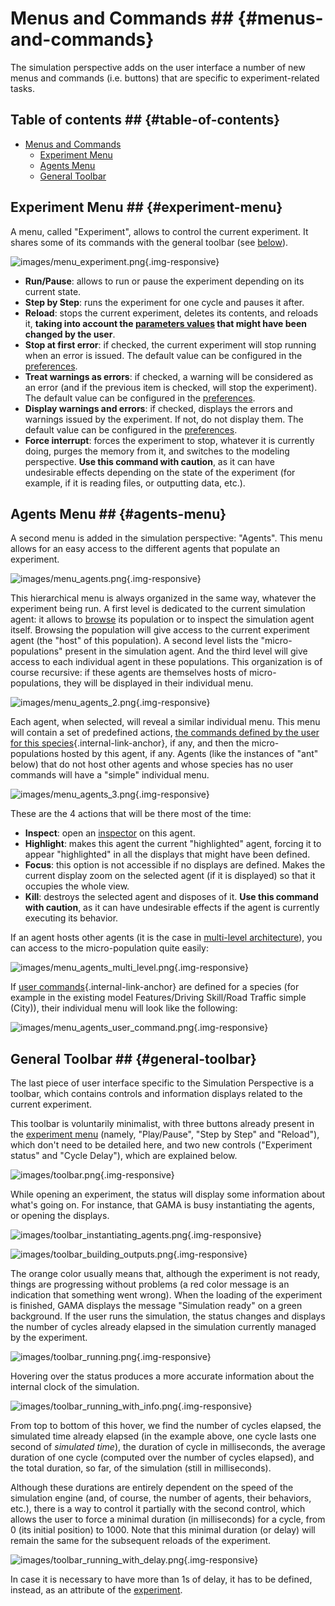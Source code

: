 
# Menus and Commands ## {#menus-and-commands}



The simulation perspective adds on the user interface a number of new menus and commands (i.e. buttons) that are specific to experiment-related tasks.



## Table of contents  ## {#table-of-contents}

* [Menus and Commands](references#menus-and-commands)
	* [Experiment Menu](references#experiment-menu)
	* [Agents Menu](references#agents-menu)
	* [General Toolbar](references#general-toolbar)



## Experiment Menu ## {#experiment-menu}
A menu, called "Experiment", allows to control the current experiment. It shares some of its commands with the general toolbar (see [below](references#general-toolbar)).

![images/menu_experiment.png](gm_wiki/resources/images/runningExperiments/menu_experiment.png){.img-responsive}


  * **Run/Pause**: allows to run or pause the experiment depending on its current state.
  * **Step by Step**: runs the experiment for one cycle and pauses it after.
  * **Reload**: stops the current experiment, deletes its contents, and reloads it, **taking into account the [parameters values](references#ParametersView) that might have been changed by the user**.
  * **Stop at first error**: if checked, the current experiment will stop running when an error is issued. The default value can be configured in the [preferences](references#Preferences).
  * **Treat warnings as errors**: if checked, a warning will be considered as an error (and if the previous item is checked, will stop the experiment). The default value can be configured in the [preferences](references#Preferences).
  * **Display warnings and errors**: if checked, displays the errors and warnings issued by the experiment. If not, do not display them. The default value can be configured in the [preferences](references#Preferences).
  * **Force interrupt**: forces the experiment to stop, whatever it is currently doing, purges the memory from it, and switches to the modeling perspective. **Use this command with caution**, as it can have undesirable effects depending on the state of the experiment (for example, if it is reading files, or outputting data, etc.).






## Agents Menu ## {#agents-menu}

A second menu is added in the simulation perspective: "Agents". This menu allows for an easy access to the different agents that populate an experiment.

![images/menu_agents.png](gm_wiki/resources/images/runningExperiments/menu_agents.png){.img-responsive}


This hierarchical menu is always organized in the same way, whatever the experiment being run. A first level is dedicated to the current simulation agent: it allows to [browse](references#InspectorsAndMonitors) its population or to inspect the simulation agent itself. Browsing the population will give access to the current experiment agent (the "host" of this population). A second level lists the "micro-populations" present in the simulation agent. And the third level will give access to each individual agent in these populations. This organization is of course recursive: if these agents are themselves hosts of micro-populations, they will be displayed in their individual menu.

![images/menu_agents_2.png](gm_wiki/resources/images/runningExperiments/menu_agents_2.png){.img-responsive}



Each agent, when selected, will reveal a similar individual menu. This menu will contain a set of predefined actions, [the commands defined by the user for this species](tutorials#DefiningUserInteraction#define-user-command){.internal-link-anchor}, if any, and then the micro-populations hosted by this agent, if any. Agents (like the instances of "ant" below) that do not host other agents and whose species has no user commands will have a "simple" individual menu.

![images/menu_agents_3.png](gm_wiki/resources/images/runningExperiments/menu_agents_3.png){.img-responsive}

These are the 4 actions that will be there most of the time:

  * **Inspect**: open an [inspector](references#InspectorsAndMonitors) on this agent.
  * **Highlight**: makes this agent the current "highlighted" agent, forcing it to appear "highlighted" in all the displays that might have been defined.
  * **Focus**: this option is not accessible if no displays are defined. Makes the current display zoom on the selected agent (if it is displayed) so that it occupies the whole view.
  * **Kill**: destroys the selected agent and disposes of it. **Use this command with caution**, as it can have undesirable effects if the agent is currently executing its behavior.

If an agent hosts other agents (it is the case in [multi-level architecture](tutorials#MultiLevelArchitecture)), you can access to the micro-population quite easily: 

![images/menu_agents_multi_level.png](gm_wiki/resources/images/runningExperiments/menu_agents_multi_level.png){.img-responsive}

If [user commands](tutorials#DefiningUserInteraction#define-user-command){.internal-link-anchor} are defined for a species (for example in the existing model Features/Driving Skill/Road Traffic simple (City)), their individual menu will look like the following:

![images/menu_agents_user_command.png](gm_wiki/resources/images/runningExperiments/menu_agents_user_command.png){.img-responsive}




## General Toolbar ## {#general-toolbar}

The last piece of user interface specific to the Simulation Perspective is a toolbar, which contains controls and information displays related to the current experiment.

This toolbar is voluntarily minimalist, with three buttons already present in the [experiment menu](references#experiment-menu) (namely, "Play/Pause", "Step by Step" and "Reload"), which don't need to be detailed here, and two new controls ("Experiment status" and "Cycle Delay"), which are explained below.

![images/toolbar.png](gm_wiki/resources/images/runningExperiments/toolbar.png){.img-responsive}


While opening an experiment, the status will display some information about what's going on. For instance, that GAMA is busy instantiating the agents, or opening the displays.

![images/toolbar_instantiating_agents.png](gm_wiki/resources/images/runningExperiments/toolbar_instantiating_agents.png){.img-responsive}


![images/toolbar_building_outputs.png](gm_wiki/resources/images/runningExperiments/toolbar_building_outputs.png){.img-responsive}


The orange color usually means that, although the experiment is not ready, things are progressing without problems (a red color message is an indication that something went wrong). When the loading of the experiment is finished, GAMA displays the message "Simulation ready" on a green background. If the user runs the simulation, the status changes and displays the number of cycles already elapsed in the simulation currently managed by the experiment.

![images/toolbar_running.png](gm_wiki/resources/images/runningExperiments/toolbar_running.png){.img-responsive}


Hovering over the status produces a more accurate information about the internal clock of the simulation.

![images/toolbar_running_with_info.png](gm_wiki/resources/images/runningExperiments/toolbar_running_with_info.png){.img-responsive}



From top to bottom of this hover, we find the number of cycles elapsed, the simulated time already elapsed (in the example above, one cycle lasts one second of _simulated time_), the duration of cycle in milliseconds, the average duration of one cycle (computed over the number of cycles elapsed), and the total duration, so far, of the simulation (still in milliseconds).

Although these durations are entirely dependent on the speed of the simulation engine (and, of course, the number of agents, their behaviors, etc.), there is a way to control it partially with the second control, which allows the user to force a minimal duration (in milliseconds) for a cycle, from 0 (its initial position) to 1000. Note that this minimal duration (or delay) will remain the same for the subsequent reloads of the experiment.

![images/toolbar_running_with_delay.png](gm_wiki/resources/images/runningExperiments/toolbar_running_with_delay.png){.img-responsive}


In case it is necessary to have more than 1s of delay, it has to be defined, instead, as an attribute of the [experiment](references#ExperimentBuiltIn).